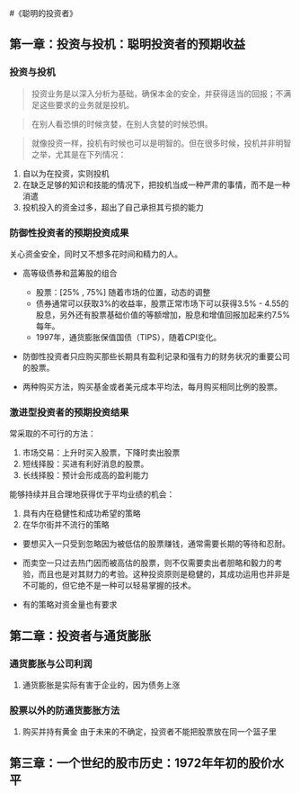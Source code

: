 #《聪明的投资者》
## 第一章：投资与投机：聪明投资者的预期收益
### 投资与投机
> 投资业务是以深入分析为基础，确保本金的安全，并获得适当的回报；不满足这些要求的业务就是投机。

> 在别人看恐惧的时候贪婪，在别人贪婪的时候恐惧。

> 就像投资一样，投机有时候也可以是明智的。但在很多时候，投机并非明智之举，尤其是在下列情况：
1. 自以为在投资，实则投机
2. 在缺乏足够的知识和技能的情况下，把投机当成一种严肃的事情，而不是一种消遣
3. 投机投入的资金过多，超出了自己承担其亏损的能力

### 防御性投资者的预期投资成果
关心资金安全，同时又不想多花时间和精力的人。
- 高等级债券和蓝筹股的组合
    - 股票：[25% , 75%] 随着市场的位置，动态的调整
    - 债券通常可以获取3%的收益率，股票正常市场下可以获得3.5% - 4.55的股息，另外还有股票基础价值的等额增加，股息和增值回报加起来约7.5%每年。
    - 1997年，通货膨胀保值国债（TIPS），随着CPI变化。

- 防御性投资者只应购买那些长期具有盈利记录和强有力的财务状况的重要公司的股票。

- 两种购买方法，购买基金或者美元成本平均法，每月购买相同比例的股票。

### 激进型投资者的预期投资结果
常采取的不可行的方法：
1. 市场交易：上升时买入股票，下降时卖出股票
2. 短线择股：买进有利好消息的股票。
3. 长线择股：预计会形成高的盈利能力

能够持续并且合理地获得优于平均业绩的机会：
1. 具有内在稳健性和成功希望的策略
2. 在华尔街并不流行的策略

- 要想买入一只受到忽略因为被低估的股票赚钱，通常需要长期的等待和忍耐。
- 而卖空一只过去热门因而被高估的股票，则不仅需要卖出者胆略和毅力的考验，而且也是对其财力的考验。这种投资原则是稳健的，其成功运用也并非是不可能的，但它绝不是一种可以轻易掌握的技术。

- 有的策略对资金量也有要求


## 第二章：投资者与通货膨胀
### 通货膨胀与公司利润
1. 通货膨胀是实际有害于企业的，因为债务上涨

### 股票以外的防通货膨胀方法
1. 购买并持有黄金
由于未来的不确定，投资者不能把股票放在同一个篮子里

## 第三章：一个世纪的股市历史：1972年年初的股价水平



